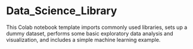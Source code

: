 # Data_Science_Library

This Colab notebook template imports commonly used libraries, sets up a dummy dataset, performs some basic exploratory data analysis and visualization, and includes a simple machine learning example.

